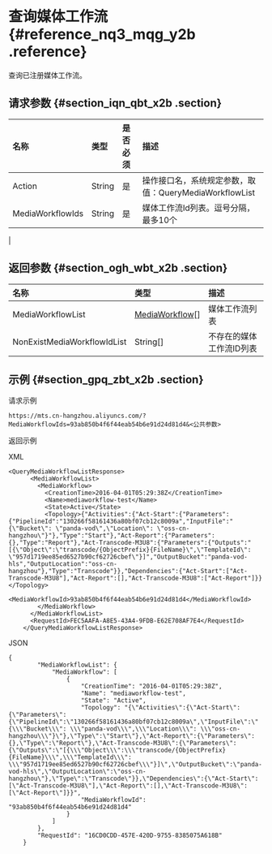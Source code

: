 # 查询媒体工作流 {#reference_nq3_mqg_y2b .reference}

查询已注册媒体工作流。

## 请求参数 {#section_iqn_qbt_x2b .section}

|名称|类型|是否必须|描述|
|:-|:-|:---|:-|
|Action|String|是|操作接口名，系统规定参数，取值：QueryMediaWorkflowList|
|MediaWorkflowIds|String|是|媒体工作流Id列表。逗号分隔，最多10个

|

## 返回参数 {#section_ogh_wbt_x2b .section}

|名称|类型|描述|
|:-|:-|:-|
|MediaWorkflowList|[MediaWorkflow](https://help.aliyun.com/document_detail/29251.html#MediaWorkflow)\[\]|媒体工作流列表|
|NonExistMediaWorkflowIdList|String\[\]|不存在的媒体工作流ID列表|

## 示例 {#section_gpq_zbt_x2b .section}

请求示例

```
https://mts.cn-hangzhou.aliyuncs.com/?MediaWorkflowIds=93ab850b4f6f44eab54b6e91d24d81d4&<公共参数>
```

返回示例

XML

```
<QueryMediaWorkflowListResponse> 
      <MediaWorkflowList> 
        <MediaWorkflow> 
          <CreationTime>2016-04-01T05:29:38Z</CreationTime>  
          <Name>mediaworkflow-test</Name>  
          <State>Active</State>  
          <Topology>{"Activities":{"Act-Start":{"Parameters":{"PipelineId":"130266f58161436a80bf07cb12c8009a","InputFile":"{\"Bucket\": \"panda-vod\",\"Location\": \"oss-cn-hangzhou\"}"},"Type":"Start"},"Act-Report":{"Parameters":{},"Type":"Report"},"Act-Transcode-M3U8":{"Parameters":{"Outputs":"[{\"Object\":\"transcode/{ObjectPrefix}{FileName}\",\"TemplateId\": \"957d1719ee85ed6527b90cf62726cbef\"}]","OutputBucket":"panda-vod-hls","OutputLocation":"oss-cn-hangzhou"},"Type":"Transcode"}},"Dependencies":{"Act-Start":["Act-Transcode-M3U8"],"Act-Report":[],"Act-Transcode-M3U8":["Act-Report"]}}</Topology>  
          <MediaWorkflowId>93ab850b4f6f44eab54b6e91d24d81d4</MediaWorkflowId> 
        </MediaWorkflow> 
      </MediaWorkflowList>  
      <RequestId>FEC5AAFA-A8E5-43A4-9FDB-E62E708AF7E4</RequestId> 
    </QueryMediaWorkflowListResponse>
```

JSON

```
{
        "MediaWorkflowList": {
            "MediaWorkflow": [
                {
                    "CreationTime": "2016-04-01T05:29:38Z",
                    "Name": "mediaworkflow-test",
                    "State": "Active",
                    "Topology": "{\"Activities\":{\"Act-Start\":{\"Parameters\":{\"PipelineId\":\"130266f58161436a80bf07cb12c8009a\",\"InputFile\":\"{\\\"Bucket\\\": \\\"panda-vod\\\",\\\"Location\\\": \\\"oss-cn-hangzhou\\\"}\"},\"Type\":\"Start\"},\"Act-Report\":{\"Parameters\":{},\"Type\":\"Report\"},\"Act-Transcode-M3U8\":{\"Parameters\":{\"Outputs\":\"[{\\\"Object\\\":\\\"transcode/{ObjectPrefix}{FileName}\\\",\\\"TemplateId\\\": \\\"957d1719ee85ed6527b90cf62726cbef\\\"}]\",\"OutputBucket\":\"panda-vod-hls\",\"OutputLocation\":\"oss-cn-hangzhou\"},\"Type\":\"Transcode\"}},\"Dependencies\":{\"Act-Start\":[\"Act-Transcode-M3U8\"],\"Act-Report\":[],\"Act-Transcode-M3U8\":[\"Act-Report\"]}}",
                    "MediaWorkflowId": "93ab850b4f6f44eab54b6e91d24d81d4"
                }
            ]
        },
        "RequestId": "16CD0CDD-457E-420D-9755-8385075A618B"
    }
```

